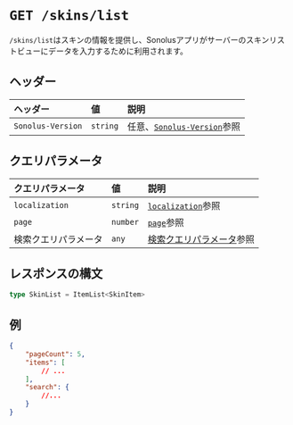 # `GET /skins/list`

`/skins/list`はスキンの情報を提供し、Sonolusアプリがサーバーのスキンリストビューにデータを入力するために利用されます。

## ヘッダー

ヘッダー | 値 | 説明
:-- | :-- | :--
`Sonolus-Version` | `string` | 任意、[`Sonolus-Version`](../headers/sonolus-version)参照

## クエリパラメータ

クエリパラメータ | 値 | 説明
:-- | :-- | :--
`localization` | `string` | [`localization`](../query-parameters/localization)参照
`page` | `number` | [`page`](../query-parameters/page)参照
検索クエリパラメータ | `any` | [検索クエリパラメータ](../query-parameters/search-query-parameters)参照

## レスポンスの構文

```ts
type SkinList = ItemList<SkinItem>
```

## 例

```json
{
    "pageCount": 5,
    "items": [
        // ...
    ],
    "search": {
        //...
    }
}
```
